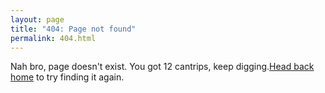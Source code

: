 ```yaml
---
layout: page
title: "404: Page not found"
permalink: 404.html
---
```


<p class="lead">Nah bro, page doesn't exist. You got 12 cantrips, keep digging.<a href="{{ site.baseurl }}/">Head back home</a> to try finding it again.</p>

